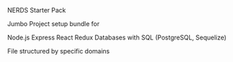 NERDS Starter Pack

Jumbo Project setup bundle for

Node.js
Express
React Redux
Databases with SQL (PostgreSQL, Sequelize)

File structured by specific domains



